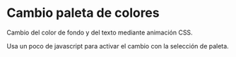 # Cambio paleta de colores

Cambio del color de fondo y del texto mediante animación CSS.

Usa un poco de javascript para activar el cambio con la selección de paleta.
